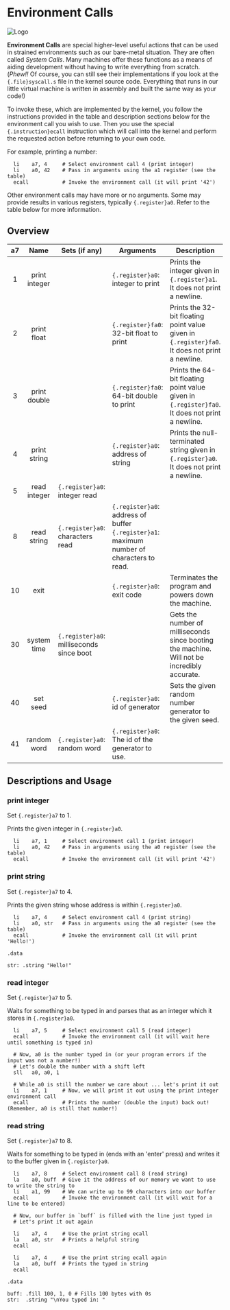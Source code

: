 # Environment Calls

![Logo](../images/dynamic/hex/ae8bab/dinosaurs/tyrannosaurus.svg)

**Environment Calls** are special higher-level useful actions that can be used in strained environments such
as our bare-metal situation. They are often called *System Calls*. Many machines offer these functions
as a means of aiding development without having to write everything from scratch. (*Phew!!* Of course,
you can still see their implementations if you look at the `{.file}syscall.s` file in the kernel source code.
Everything that runs in our little virtual machine is written in assembly and built the same way as your code!)

To invoke these, which are implemented by the kernel, you follow the instructions provided in the table
and description sections below for the environment call you wish to use. Then you use the special `{.instruction}ecall`
instruction which will call into the kernel and perform the requested action before returning to your
own code.

For example, printing a number:

```riscv
  li    a7, 4     # Select environment call 4 (print integer)
  li    a0, 42    # Pass in arguments using the a1 register (see the table)
  ecall           # Invoke the environment call (it will print '42')
```

Other environment calls may have more or no arguments. Some may provide results in various registers, typically
`{.register}a0`.
Refer to the table below for more information.

## Overview

<!-- for styling the table appropriately -->
<p class="syscalls-table"></p>

| a7 | Name            | Sets (if any) | Arguments | Description                                                  |
|:--:|:---------------:|---------------|-----------|--------------------------------------------------------------|
| 1  | print integer   |               | `{.register}a0`: integer to print | Prints the integer given in `{.register}a1`. It does not print a newline. |
| 2  | print float     |               | `{.register}fa0`: 32-bit float to print | Prints the 32-bit floating point value given in `{.register}fa0`. It does not print a newline. |
| 3  | print double    |               | `{.register}fa0`: 64-bit double to print | Prints the 64-bit floating point value given in `{.register}fa0`. It does not print a newline. |
| 4  | print string    |               | `{.register}a0`: address of string | Prints the null-terminated string given in `{.register}a0`. It does not print a newline.  |
| 5  | read integer    | `{.register}a0`: integer read |           | |
| 8  | read string     | `{.register}a0`: characters read | `{.register}a0`: address of buffer<br>`{.register}a1`: maximum number of characters to read. | |
| 10 | exit            |               | `{.register}a0`: exit code | Terminates the program and powers down the machine.          |
| 30 | system time     | `{.register}a0`: milliseconds since boot | | Gets the number of milliseconds since booting the machine. Will not be incredibly accurate. |
| 40 | set seed        | | `{.register}a0`: id of generator | Sets the given random number generator to the given seed. |
| 41 | random word     | `{.register}a0`: random word | `{.register}a0`: The id of the generator to use. |

<!--
| 2  | print float     |               | `{.register}f0`: float to print | Prints the float given in `{.register}f0`. It does not print a newline.   |
| 3  | print double    |               | `{.register}f0`: double to print | Prints the double given in `{.register}f0`. It does not print a newline.  |
| 6  | read float      | `{.register}f0`: float read |           | |
| 7  | read double     | `{.register}f0`: double read |           | |
| 9  | sbrk            |               | `{.register}a0`: number of bytes to allocate | |
| 11 | print character |               | `{.register}a0`: character to print | Prints the character given in `{.register}a0`.                            |
-->

## Descriptions and Usage

### print integer

Set `{.register}a7` to 1.

Prints the given integer in `{.register}a0`.

```riscv
  li    a7, 1     # Select environment call 1 (print integer)
  li    a0, 42    # Pass in arguments using the a0 register (see the table)
  ecall           # Invoke the environment call (it will print '42')
```

### print string

Set `{.register}a7` to 4.

Prints the given string whose address is within `{.register}a0`.

```riscv
  li    a7, 4     # Select environment call 4 (print string)
  li    a0, str   # Pass in arguments using the a0 register (see the table)
  ecall           # Invoke the environment call (it will print 'Hello!')

.data

str: .string "Hello!"
```

### read integer

Set `{.register}a7` to 5.

Waits for something to be typed in and parses that as an integer which it stores in `{.register}a0`.

```riscv
  li    a7, 5     # Select environment call 5 (read integer)
  ecall           # Invoke the environment call (it will wait here until something is typed in)

  # Now, a0 is the number typed in (or your program errors if the input was not a number!)
  # Let's double the number with a shift left
  sll   a0, a0, 1

  # While a0 is still the number we care about ... let's print it out
  li    a7, 1     # Now, we will print it out using the print integer environment call
  ecall           # Prints the number (double the input) back out! (Remember, a0 is still that number!)
```

### read string

Set `{.register}a7` to 8.

Waits for something to be typed in (ends with an 'enter' press) and writes it to the buffer given in `{.register}a0`.

```riscv
  li    a7, 8     # Select environment call 8 (read string)
  la    a0, buff  # Give it the address of our memory we want to use to write the string to
  li    a1, 99    # We can write up to 99 characters into our buffer
  ecall           # Invoke the environment call (it will wait for a line to be entered)

  # Now, our buffer in `buff` is filled with the line just typed in
  # Let's print it out again

  li    a7, 4     # Use the print string ecall
  la    a0, str   # Prints a helpful string
  ecall

  li    a7, 4     # Use the print string ecall again
  la    a0, buff  # Prints the typed in string
  ecall

.data

buff: .fill 100, 1, 0 # Fills 100 bytes with 0s
str:  .string "\nYou typed in: "
```
